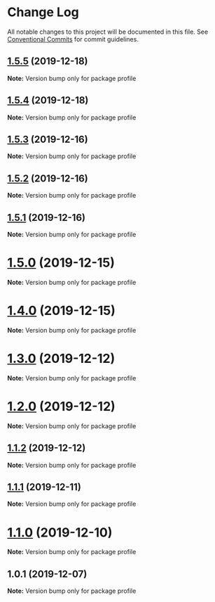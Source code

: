 # Change Log

All notable changes to this project will be documented in this file.
See [Conventional Commits](https://conventionalcommits.org) for commit guidelines.

## [1.5.5](https://github.com/Chronoblog/gatsby-theme-chronoblog/compare/profile@1.5.4...profile@1.5.5) (2019-12-18)

**Note:** Version bump only for package profile





## [1.5.4](https://github.com/Chronoblog/gatsby-theme-chronoblog/compare/profile@1.5.3...profile@1.5.4) (2019-12-18)

**Note:** Version bump only for package profile





## [1.5.3](https://github.com/Ganevru/gatsby-theme-chronoblog/compare/profile@1.5.2...profile@1.5.3) (2019-12-16)

**Note:** Version bump only for package profile





## [1.5.2](https://github.com/Ganevru/gatsby-theme-chronoblog/compare/profile@1.5.1...profile@1.5.2) (2019-12-16)

**Note:** Version bump only for package profile





## [1.5.1](https://github.com/Ganevru/gatsby-theme-chronoblog/compare/profile@1.5.0...profile@1.5.1) (2019-12-16)

**Note:** Version bump only for package profile





# [1.5.0](https://github.com/Ganevru/gatsby-theme-chronoblog/compare/profile@1.4.0...profile@1.5.0) (2019-12-15)

**Note:** Version bump only for package profile





# [1.4.0](https://github.com/Ganevru/gatsby-theme-chronoblog/compare/profile@1.3.0...profile@1.4.0) (2019-12-15)

**Note:** Version bump only for package profile





# [1.3.0](https://github.com/Ganevru/gatsby-theme-chronoblog/compare/profile@1.2.0...profile@1.3.0) (2019-12-12)

**Note:** Version bump only for package profile





# [1.2.0](https://github.com/Ganevru/gatsby-theme-chronoblog/compare/profile@1.1.2...profile@1.2.0) (2019-12-12)

**Note:** Version bump only for package profile





## [1.1.2](https://github.com/Ganevru/gatsby-theme-chronoblog/compare/profile@1.1.1...profile@1.1.2) (2019-12-12)

**Note:** Version bump only for package profile





## [1.1.1](https://github.com/Ganevru/gatsby-theme-chronoblog/compare/profile@1.1.0...profile@1.1.1) (2019-12-11)

**Note:** Version bump only for package profile





# [1.1.0](https://github.com/Ganevru/gatsby-theme-chronoblog/compare/profile@1.0.1...profile@1.1.0) (2019-12-10)

**Note:** Version bump only for package profile





## 1.0.1 (2019-12-07)

**Note:** Version bump only for package profile
